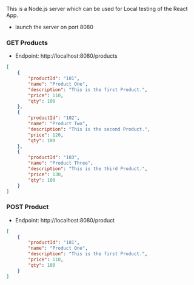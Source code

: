 This is a Node.js server which can be used for Local testing of the React App. 

- launch the server on port 8080

### GET Products
- Endpoint: http://localhost:8080/products
```JSON
[
    {
        "productId": "101",
        "name": "Product One",
        "description": "This is the first Product.",
        "price": 110,
        "qty": 100
    },
    {
        "productId": "102",
        "name": "Product Two",
        "description": "This is the second Product.",
        "price": 120,
        "qty": 100
    },
    {
        "productId": "103",
        "name": "Product Three",
        "description": "This is the third Product.",
        "price": 130,
        "qty": 100
    }
]
```

### POST Product
- Endpoint: http://localhost:8080/product
```JSON
[
    {
        "productId": "101",
        "name": "Product One",
        "description": "This is the first Product.",
        "price": 110,
        "qty": 100
    }
]
```